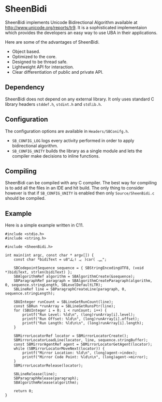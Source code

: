 SheenBidi
=========

SheenBidi implements Unicode Bidirectional Algorithm available at http://www.unicode.org/reports/tr9. It is a sophisticated implementaion which provides the developers an easy way to use UBA in their applications.

Here are some of the advantages of SheenBidi.

* Object based.
* Optimized to the core.
* Designed to be thread safe.
* Lightweight API for interaction.
* Clear differentiation of public and private API.

## Dependency
SheenBidi does not depend on any external library. It only uses standard C library headers ```stddef.h```, ```stdint.h``` and ```stdlib.h```.

## Configuration
The configuration options are available in `Headers/SBConifg.h`.

* ```SB_CONFIG_LOG``` logs every activity performed in order to apply bidirectional algorithm.
* ```SB_CONFIG_UNITY``` builds the library as a single module and lets the compiler make decisions to inline functions.

## Compiling
SheenBidi can be compiled with any C compiler. The best way for compiling is to add all the files in an IDE and hit build. The only thing to consider however is that if ```SB_CONFIG_UNITY``` is enabled then only ```Source/SheenBidi.c``` should be compiled.

## Example
Here is a simple example written in C11.
```
#include <stdio.h>
#include <string.h>

#include <SheenBidi.h>

int main(int argc, const char * argv[]) {
    const char *bidiText = u8"یہ ایک )car( ہے۔";

    SBCodepointSequence sequence = { SBStringEncodingUTF8, (void *)bidiText, strlen(bidiText) };
    SBAlgorithmRef algorithm = SBAlgorithmCreate(&sequence);
    SBParagraphRef paragraph = SBAlgorithmCreateParagraph(algorithm, 0, sequence.stringLength, SBLevelDefaultLTR);
    SBLineRef line = SBParagraphCreateLine(paragraph, 0, sequence.stringLength);

    SBUInteger runCount = SBLineGetRunCount(line);
    const SBRun *runArray = SBLineGetRunsPtr(line);
    for (SBUInteger i = 0; i < runCount; i++) {
        printf("Run Level: %ld\n", (long)runArray[i].level);
        printf("Run Offset: %ld\n", (long)runArray[i].offset);
        printf("Run Length: %ld\n\n", (long)runArray[i].length);
    }

    SBMirrorLocatorRef locator = SBMirrorLocatorCreate();
    SBMirrorLocatorLoadLine(locator, line, sequence.stringBuffer);
    const SBMirrorAgentRef agent = SBMirrorLocatorGetAgent(locator);
    while (SBMirrorLocatorMoveNext(locator)) {
        printf("Mirror Location: %ld\n", (long)agent->index);
        printf("Mirror Code Point: %ld\n\n", (long)agent->mirror);
    }
    SBMirrorLocatorRelease(locator);

    SBLineRelease(line);
    SBParagraphRelease(paragraph);
    SBAlgorithmRelease(algorithm);
    
    return 0;
}
```
